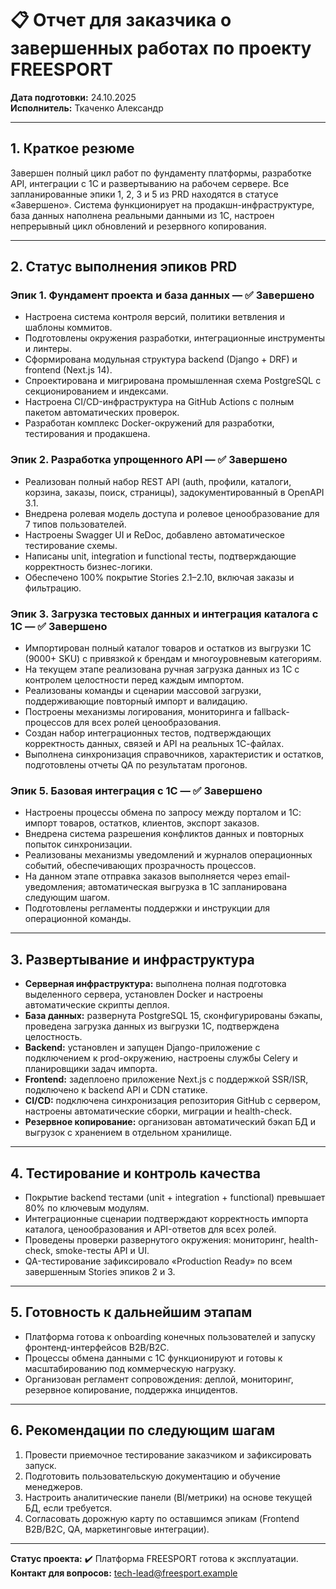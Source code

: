 # 📋 Отчет для заказчика о завершенных работах по проекту FREESPORT

**Дата подготовки:** 24.10.2025  \
**Исполнитель:** Ткаченко Александр

---

## 1. Краткое резюме

Завершен полный цикл работ по фундаменту платформы, разработке API, интеграции с 1С и развертыванию на рабочем сервере. Все запланированные эпики 1, 2, 3 и 5 из PRD находятся в статусе «Завершено». Система функционирует на продакшн-инфраструктуре, база данных наполнена реальными данными из 1С, настроен непрерывный цикл обновлений и резервного копирования.

---

## 2. Статус выполнения эпиков PRD

### Эпик 1. Фундамент проекта и база данных — ✅ Завершено

- Настроена система контроля версий, политики ветвления и шаблоны коммитов.
- Подготовлены окружения разработки, интеграционные инструменты и линтеры.
- Сформирована модульная структура backend (Django + DRF) и frontend (Next.js 14).
- Спроектирована и мигрирована промышленная схема PostgreSQL с секционированием и индексами.
- Настроена CI/CD-инфраструктура на GitHub Actions с полным пакетом автоматических проверок.
- Разработан комплекс Docker-окружений для разработки, тестирования и продакшена.

### Эпик 2. Разработка упрощенного API — ✅ Завершено

- Реализован полный набор REST API (auth, профили, каталоги, корзина, заказы, поиск, страницы), задокументированный в OpenAPI 3.1.
- Внедрена ролевая модель доступа и ролевое ценообразование для 7 типов пользователей.
- Настроены Swagger UI и ReDoc, добавлено автоматическое тестирование схемы.
- Написаны unit, integration и functional тесты, подтверждающие корректность бизнес-логики.
- Обеспечено 100% покрытие Stories 2.1–2.10, включая заказы и фильтрацию.

### Эпик 3. Загрузка тестовых данных и интеграция каталога с 1С — ✅ Завершено

- Импортирован полный каталог товаров и остатков из выгрузки 1С (9000+ SKU) с привязкой к брендам и многоуровневым категориям.
- На текущем этапе реализована ручная загрузка данных из 1С с контролем целостности перед каждым импортом.
- Реализованы команды и сценарии массовой загрузки, поддерживающие повторный импорт и валидацию.
- Построены механизмы логирования, мониторинга и fallback-процессов для всех ролей ценообразования.
- Создан набор интеграционных тестов, подтверждающих корректность данных, связей и API на реальных 1С-файлах.
- Выполнена синхронизация справочников, характеристик и остатков, подготовлены отчеты QA по результатам прогонов.

### Эпик 5. Базовая интеграция с 1С — ✅ Завершено

- Настроены процессы обмена по запросу между порталом и 1С: импорт товаров, остатков, клиентов, экспорт заказов.
- Внедрена система разрешения конфликтов данных и повторных попыток синхронизации.
- Реализованы механизмы уведомлений и журналов операционных событий, обеспечивающих прозрачность процессов.
- На данном этапе отправка заказов выполняется через email-уведомления; автоматическая выгрузка в 1С запланирована следующим шагом.
- Подготовлены регламенты поддержки и инструкции для операционной команды.

---

## 3. Развертывание и инфраструктура

- **Серверная инфраструктура:** выполнена полная подготовка выделенного сервера, установлен Docker и настроены автоматические скрипты деплоя.
- **База данных:** развернута PostgreSQL 15, сконфигурированы бэкапы, проведена загрузка данных из выгрузки 1С, подтверждена целостность.
- **Backend:** установлен и запущен Django-приложение с подключением к prod-окружению, настроены службы Celery и планировщики задач импорта.
- **Frontend:** задеплоено приложение Next.js с поддержкой SSR/ISR, подключено к backend API и CDN статике.
- **CI/CD:** подключена синхронизация репозитория GitHub с сервером, настроены автоматические сборки, миграции и health-check.
- **Резервное копирование:** организован автоматический бэкап БД и выгрузок с хранением в отдельном хранилище.

---

## 4. Тестирование и контроль качества

- Покрытие backend тестами (unit + integration + functional) превышает 80% по ключевым модулям.
- Интеграционные сценарии подтверждают корректность импорта каталога, ценообразования и API-ответов для всех ролей.
- Проведены проверки развернутого окружения: мониторинг, health-check, smoke-тесты API и UI.
- QA-тестирование зафиксировало «Production Ready» по всем завершенным Stories эпиков 2 и 3.

---

## 5. Готовность к дальнейшим этапам

- Платформа готова к onboarding конечных пользователей и запуску фронтенд-интерфейсов B2B/B2C.
- Процессы обмена данными с 1С функционируют и готовы к масштабированию под коммерческую нагрузку.
- Организован регламент сопровождения: деплой, мониторинг, резервное копирование, поддержка инцидентов.

---

## 6. Рекомендации по следующим шагам

1. Провести приемочное тестирование заказчиком и зафиксировать запуск.
2. Подготовить пользовательскую документацию и обучение менеджеров.
3. Настроить аналитические панели (BI/метрики) на основе текущей БД, если требуется.
4. Согласовать дорожную карту по оставшимся эпикам (Frontend B2B/B2C, QA, маркетинговые интеграции).

---

**Статус проекта:** ✔️ Платформа FREESPORT готова к эксплуатации.  \
**Контакт для вопросов:** [tech-lead@freesport.example](mailto:tech-lead@freesport.example)
